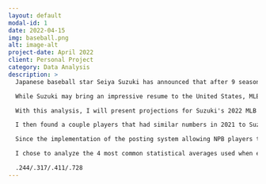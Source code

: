 ```yaml
---
layout: default
modal-id: 1
date: 2022-04-15
img: baseball.png
alt: image-alt
project-date: April 2022
client: Personal Project
category: Data Analysis
description: >
  Japanese baseball star Seiya Suzuki has announced that after 9 seasons in the NPB, the top flight of baseball in Japan, he will be taking his talents overseas to the Major Leagues. Given his high production levels in Japan, he has garnered the attention of many MLB teams.

  While Suzuki may bring an impressive resume to the United States, MLB is considered the highest level of baseball for a reason. So, what can we really expect out of him in 2022?

  With this analysis, I will present projections for Suzuki's 2022 MLB season to try to add some context to his value. I created models by analyzing previous Japanese players that made the switch to the MLB, and finding how their stats were affected as they got acclimated to the American game.

  I then found a couple players that had similar numbers in 2021 to Suzuki's projections to give a ballpark (no pun intended) estimate for the annual value of his potential contract.

  Since the implementation of the posting system allowing NPB players to go to the Major Leagues in 1999, there have only been a handful of Japanese players to make the switch. Out of this handful, only 6 players reached at least 300 At-Bats in the MLB. This is a deep dive into how these players fared in their transition.

  I chose to analyze the 4 most common statistical averages used when evaluating a player's offensive ability: Batting Average (BA), On Base Percentage (OBP), Slugging Average (SLG), On Base Plus Slugging (OPS). For reference, in the 2021 MLB season, the league averages for these statistics were:

  .244/.317/.411/.728
---
```

